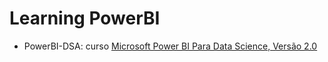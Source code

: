 # Learning PowerBI
* PowerBI-DSA: curso [Microsoft Power BI Para Data Science, Versão 2.0](https://www.datascienceacademy.com.br/course/microsoft-power-bi-para-data-science)
